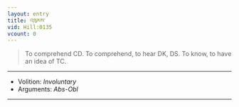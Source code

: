 ```yaml
---
layout: entry
title: འཁུམས་
vid: Hill:0135
vcount: 0
---
```

> To comprehend CD\. To comprehend, to hear DK, DS\. To know, to have an idea of TC\.

---
* Volition: _Involuntary_
* Arguments: _Abs-Obl_

---

